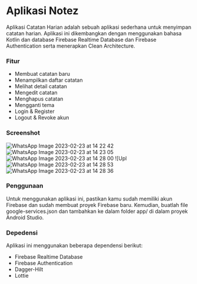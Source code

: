 <h1>Aplikasi Notez</h1>
<p>Aplikasi Catatan Harian adalah sebuah aplikasi sederhana untuk menyimpan catatan harian. Aplikasi ini dikembangkan dengan menggunakan bahasa Kotlin dan database Firebase Realtime Database dan Firebase Authentication serta menerapkan Clean Architecture. </p>

<h3>Fitur</h3>

- Membuat catatan baru
- Menampilkan daftar catatan
- Melihat detail catatan
- Mengedit catatan
- Menghapus catatan
- Mengganti tema
- Login & Register
- Logout & Revoke akun

<h3>Screenshot</h3>

![WhatsApp Image 2023-02-23 at 14 22 42](https://user-images.githubusercontent.com/85774373/220844279-5633f1fd-9b23-4c3f-b12b-e115f434bdbb.jpeg)
![WhatsApp Image 2023-02-23 at 14 23 05](https://user-images.githubusercontent.com/85774373/220844351-08742c60-e76b-47bd-b471-948c6b59694a.jpeg)
![WhatsApp Image 2023-02-23 at 14 28 00](https://user-images.githubusercontent.com/85774373/220844376-6363a1de-7f84-4244-9078-88a46ae78ff9.jpeg)
![Upl
![WhatsApp Image 2023-02-23 at 14 28 53](https://user-images.githubusercontent.com/85774373/220844424-9b9f5e74-56e6-446f-a874-e0693a4506cb.jpeg)
![WhatsApp Image 2023-02-23 at 14 28 36](https://user-images.githubusercontent.com/85774373/220845122-5e727816-da30-4e80-a319-d5b86a8af415.jpeg)


<h3>Penggunaan</h3>
Untuk menggunakan aplikasi ini, pastikan kamu sudah memiliki akun Firebase dan sudah membuat proyek Firebase baru. Kemudian, buatlah file google-services.json dan tambahkan ke dalam folder app/ di dalam proyek Android Studio.

<h3>Depedensi</h3>
Aplikasi ini menggunakan beberapa dependensi berikut:

- Firebase Realtime Database
- Firebase Authentication
- Dagger-Hilt
- Lottie
